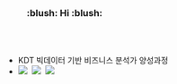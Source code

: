 <!--
### Hi there 👋

**K-H-RYU/K-H-RYU** is a ✨ _special_ ✨ repository because its `README.md` (this file) appears on your GitHub profile.

Here are some ideas to get you started:

- 🔭 I’m currently working on ...
- 🌱 I’m currently learning ...
- 👯 I’m looking to collaborate on ...
- 🤔 I’m looking for help with ...
- 💬 Ask me about ...
- 📫 How to reach me: ...
- 😄 Pronouns: ...
- ⚡ Fun fact: ...
-->
<br>

<h3>&nbsp;&nbsp;&nbsp;&nbsp;&nbsp;&nbsp;&nbsp;&nbsp;&nbsp;&nbsp;:blush:&nbsp;Hi&nbsp;:blush:&nbsp;&nbsp;&nbsp;&nbsp;&nbsp;&nbsp;&nbsp;&nbsp;&nbsp;&nbsp;</h3>

<br>
<br>

<ul>
  <li> KDT 빅데이터 기반 비즈니스 분석가 양성과정
  <li> <img src="https://img.shields.io/badge/PYTHON-003076"/></a>&nbsp 
       <img src="https://img.shields.io/badge/SQL-194100"/></a>&nbsp 
       <img src="https://img.shields.io/badge/R-064854"/></a>&nbsp 
</ul>
<br>
